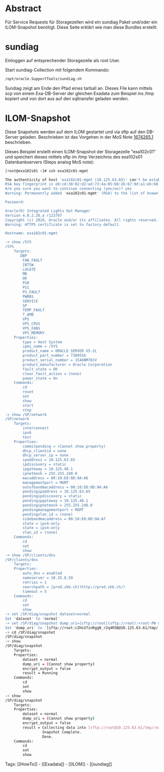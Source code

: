 
# Abstract

Für Service Requests für Storagezellen wird ein sundiag Paket und/oder ein ILOM-Snapshot benötigt. Diese Seite erklärt wie man diese Bundles erstellt.

# sundiag

Einloggen auf entsprechender Storagezelle als root User.

Start sundiag-Collection mit folgendem Kommando:

```bash
/opt/oracle.SupportTools/sundiag.sh
```

Sundiag zeigt am Ende den Pfad eines tarball an. Dieses File kann mittels scp von einem Exa-DB-Server der gleichen Exadata zum Beispiel ins /tmp kopiert und von dort aus auf den sqltransfer geladen werden.

# ILOM-Snapshot

Diese Snapshots werden auf dem ILOM gestartet und via sftp auf den DB-Server geladen. Beschrieben ist das Vorgehen in der MoS Note [1674265.1](https://support.oracle.com/epmos/faces/DocContentDisplay?_afrLoop=45248160556119&id=1674265.1) beschrieben.

Dieses Beispiel erstellt einen ILOM-Snapshot der Storagezelle "exa102c01" und speichert dieses mittels sftp im /tmp Verzeichnis des exa102s01 Datenbankservers (Steps analog MoS note):

```bash
[root@exa102s01 ~]# ssh exa102c01-mgmt

The authenticity of host 'exa102c01-mgmt (10.125.63.65)' can't be established.
RSA key fingerprint is e8:cd:38:02:d2:ad:73:4a:85:b8:2b:67:9d:a1:eb:68.
Are you sure you want to continue connecting (yes/no)? yes
Warning: Permanently added 'exa102c01-mgmt' (RSA) to the list of known hosts.

Password:

Oracle(R) Integrated Lights Out Manager
Version 4.0.2.26.a r123797
Copyright (c) 2018, Oracle and/or its affiliates. All rights reserved.
Warning: HTTPS certificate is set to factory default.

Hostname: exa102c01-mgmt

-> show /SYS
/SYS
    Targets:
       DBP
        FAN_FAULT
        INTSW
        LOCATE
        MB
        OK
        PS0
        PS1
        PS_FAULT
        PWRBS
        SERVICE
        SP
        TEMP_FAULT
        T_AMB
        VPS
        VPS_CPUS
        VPS_FANS
        VPS_MEMORY
    Properties:
        type = Host System
        ipmi_name = /SYS
        product_name = ORACLE SERVER X5-2L
        product_part_number = 7309556
        product_serial_number = 1546NM70JV
        product_manufacturer = Oracle Corporation
        fault_state = OK
        clear_fault_action = (none)
        power_state = On
    Commands:
        cd
        reset
        set
        show
        start
        stop
-> show /SP/network
/SP/network
    Targets:
        interconnect
        ipv6
        test
    Properties:
        commitpending = (Cannot show property)
        dhcp_clientid = none
        dhcp_server_ip = none
        ipaddress = 10.125.63.65
        ipdiscovery = static
        ipgateway = 10.125.48.1
        ipnetmask = 255.255.240.0
        macaddress = 00:10:E0:8D:9A:A6
        managementport = MGMT
        outofbandmacaddress = 00:10:E0:8D:9A:A6
        pendingipaddress = 10.125.63.65
        pendingipdiscovery = static
        pendingipgateway = 10.125.48.1
        pendingipnetmask = 255.255.240.0
        pendingmanagementport = MGMT
        pendingvlan_id = (none)
        sidebandmacaddress = 00:10:E0:8D:9A:A7
        state = ipv4-only
        state = ipv4-only
        vlan_id = (none)
    Commands:
        cd
        set
        show
-> show /SP/clients/dns
/SP/clients/dns
    Targets:
    Properties:
        auto_dns = enabled
        nameserver = 10.35.8.59
        retries = 1
        searchpath = [prod.zkb.ch](http://prod.zkb.ch/)
        timeout = 5
    Commands:
        cd
        set
        show
-> set /SP/diag/snapshot dataset=normal
Set 'dataset' to 'normal'
-> set /SP/diag/snapshot dump_uri=[sftp://root](sftp://root):<root-PW des exa102s01-adm>@10.125.63.61/tmp/
Set 'dump_uri' to '[sftp://root:cZHiU7inRggN_r2q4R5B@10.125.63.61/tmp/'](sftp://root:cZHiU7inRggN_r2q4R5B@10.125.63.61/tmp/')
-> cd /SP/diag/snapshot
/SP/diag/snapshot
-> show
/SP/diag/snapshot
    Targets:
    Properties:
        dataset = normal
        dump_uri = (Cannot show property)
        encrypt_output = false
        result = Running
    Commands:
        cd
        set
        show
-> show
/SP/diag/snapshot
    Targets:
    Properties:
        dataset = normal
        dump_uri = (Cannot show property)
        encrypt_output = false
        result = Collecting data into [sftp://root@10.125.63.61/tmp//exa102c01-mgmt_1546NM70JV_2018-10-31T09-06-09.zip](sftp://root@10.125.63.61/tmp//exa102c01-mgmt_1546NM70JV_2018-10-31T09-06-09.zip)
                 Snapshot Complete.
                 Done.
    Commands:
        cd
        set
        show
```

Tags:
[[HowTo]] - [[Exadata]] - [[ILOM]] - [[sundiag]]

